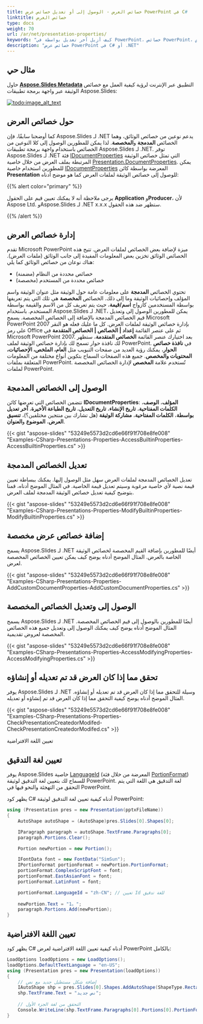 ```yaml
---
title: خصائص العرض - الوصول إلى أو تعديل خصائص عرض PowerPoint في C#
linktitle: خصائص العرض
type: docs
weight: 70
url: /ar/net/presentation-properties/
keywords: "كيف أزيل آخر تعديل بواسطة في PowerPoint، خصائص PowerPoint، عرض PowerPoint، C#، Csharp، Aspose.Slides لـ .NET"
description: "خصائص عرض PowerPoint في C# أو .NET"
---
```


## **مثال حي**
حاول [**Aspose.Slides Metadata**](https://products.aspose.app/slides/metadata) التطبيق عبر الإنترنت لرؤية كيفية العمل مع خصائص الوثيقة عبر واجهة برمجة تطبيقات Aspose.Slides:

[](https://products.aspose.app/slides/metadata)

[![todo:image_alt_text](slides-metadata.png)](https://products.aspose.app/slides/metadata)

## **حول خصائص العرض**
كما أوضحنا سابقًا، فإن Aspose.Slides لـ .NET يدعم نوعين من خصائص الوثائق، وهما الخصائص **المدمجة** و**المخصصة**. لذا يمكن للمطورين الوصول إلى كلا النوعين من الخصائص باستخدام واجهة برمجة تطبيقات Aspose.Slides لـ .NET. توفر Aspose.Slides لـ .NET فئة [IDocumentProperties](https://reference.aspose.com/slides/net/aspose.slides/idocumentproperties) التي تمثل خصائص الوثيقة المرتبطة بملف العرض من خلال خاصية [Presentation.DocumentProperties](https://reference.aspose.com/slides/net/aspose.slides/documentproperties/properties/index). يمكن للمطورين استخدام خاصية [IDocumentProperties](https://reference.aspose.com/slides/net/aspose.slides/idocumentproperties) المعرضة بواسطة كائن **Presentation** للوصول إلى خصائص الوثيقة لملفات العرض كما هو موضح أدناه:

{{% alert color="primary" %}} 

يرجى ملاحظة أنه لا يمكنك تعيين قيم على الحقول **Application** و**Producer**، لأن Aspose Ltd. وAspose.Slides لـ .NET x.x.x ستظهر ضد هذه الحقول.

{{% /alert %}} 

## **إدارة خصائص العرض**
تقدم Microsoft PowerPoint ميزة لإضافة بعض الخصائص لملفات العرض. تتيح هذه الخصائص الوثائق تخزين بعض المعلومات المفيدة إلى جانب الوثائق (ملفات العرض). هناك نوعان من خصائص الوثائق كما يلي:

- خصائص محددة من النظام (مضمنة)
- خصائص محددة من المستخدم (مخصصة)

تحتوي الخصائص **المدمجة** على معلومات عامة حول الوثيقة مثل عنوان الوثيقة واسم المؤلف وإحصائيات الوثيقة وما إلى ذلك. الخصائص **المخصصة** هي تلك التي يتم تعريفها بواسطة المستخدمين كأزواج **اسم/قيمة**، حيث يتم تعريف كل من الاسم والقيمة بواسطة المستخدم. باستخدام Aspose.Slides لـ .NET، يمكن للمطورين الوصول إلى وتعديل قيم الخصائص المدمجة بالإضافة إلى الخصائص المخصصة. يسمح Microsoft PowerPoint 2007 بإدارة خصائص الوثيقة لملفات العرض. كل ما عليك فعله هو النقر على رمز Office ثم على عنصر القائمة **إعداد | الخصائص | الخصائص المتقدمة** في Microsoft PowerPoint 2007. بعد اختيارك عنصر القائمة **الخصائص المتقدمة**، ستظهر لك نافذة حوار تسمح لك بإدارة خصائص الوثيقة لملف PowerPoint. في **نافذة خصائص الحوار**، يمكنك رؤية العديد من صفحات التبويب مثل **العام، الملخص، الإحصائيات، المحتويات والمخصص**. جميع هذه الصفحات السماح بتكوين أنواع مختلفة من المعلومات المتعلقة بملفات PowerPoint. تُستخدم علامة **المخصص** لإدارة الخصائص المخصصة لملفات PowerPoint.
## **الوصول إلى الخصائص المدمجة**
تتضمن الخصائص التي تعرضها كائن **IDocumentProperties**: **المؤلف**، **الوصف**، **الكلمات المفتاحية**، **تاريخ الإنشاء**، **تاريخ التعديل**، **تاريخ الطباعة الأخيرة**، **آخر تعديل بواسطة**، **الكلمات المفتاحية**، **مشاركة الوثيقة** (هل تشارك بين منتجين مختلفين؟)، **تنسيق العرض**، **الموضوع** و**العنوان**.

{{< gist "aspose-slides" "53249e5573d2cd6e66f91f708e8fe008" "Examples-CSharp-Presentations-Properties-AccessBuiltinProperties-AccessBuiltinProperties.cs" >}}
## **تعديل الخصائص المدمجة**
تعديل الخصائص المدمجة لملفات العرض سهل مثل الوصول إليها. يمكنك ببساطة تعيين قيمة نصية لأي خاصية مرغوبة وسيتم تعديل قيمة الخاصية. في المثال الموضح أدناه، قمنا بتوضيح كيفية تعديل خصائص الوثيقة المدمجة لملف العرض.

{{< gist "aspose-slides" "53249e5573d2cd6e66f91f708e8fe008" "Examples-CSharp-Presentations-Properties-ModifyBuiltinProperties-ModifyBuiltinProperties.cs" >}}

## **إضافة خصائص عرض مخصصة**
يسمح Aspose.Slides لـ .NET أيضًا للمطورين بإضافة القيم المخصصة لخصائص الوثيقة الخاصة بالعرض. المثال الموضح أدناه يوضح كيف يمكن تعيين الخصائص المخصصة لعرض.

{{< gist "aspose-slides" "53249e5573d2cd6e66f91f708e8fe008" "Examples-CSharp-Presentations-Properties-AddCustomDocumentProperties-AddCustomDocumentProperties.cs" >}}

## **الوصول إلى وتعديل الخصائص المخصصة**
يسمح Aspose.Slides لـ .NET أيضًا للمطورين بالوصول إلى قيم الخصائص المخصصة. المثال الموضح أدناه يوضح كيف يمكنك الوصول إلى وتعديل جميع هذه الخصائص المخصصة لعروض تقديمية.

{{< gist "aspose-slides" "53249e5573d2cd6e66f91f708e8fe008" "Examples-CSharp-Presentations-Properties-AccessModifyingProperties-AccessModifyingProperties.cs" >}}

## **تحقق مما إذا كان العرض قد تم تعديله أو إنشاؤه**
يوفر Aspose.Slides لـ .NET وسيلة للتحقق مما إذا كان العرض قد تم تعديله أو إنشاؤه. المثال الموضح أدناه يوضح كيفية التحقق مما إذا كان العرض قد تم إنشاؤه أو تعديله.

{{< gist "aspose-slides" "53249e5573d2cd6e66f91f708e8fe008" "Examples-CSharp-Presentations-Properties-CheckPresentationCreatedorModifed-CheckPresentationCreatedorModifed.cs" >}}

تعيين اللغة الافتراضية

## **تعيين لغة التدقيق**

يوفر Aspose.Slides خاصية [LanguageId](https://reference.aspose.com/slides/net/aspose.slides/baseportionformat/languageid/) (المعرضة من خلال فئة [PortionFormat](https://reference.aspose.com/slides/net/aspose.slides/portionformat/)) للسماح لك بتعيين لغة التدقيق لوثيقة PowerPoint. لغة التدقيق هي اللغة التي يتم التحقق من التهجئة والنحو فيها في PowerPoint.

يظهر كود C# أدناه كيفية تعيين لغة التدقيق لوثيقة PowerPoint:

```c#
using (Presentation pres = new Presentation(pptxFileName))
{
    AutoShape autoShape = (AutoShape)pres.Slides[0].Shapes[0];

    IParagraph paragraph = autoShape.TextFrame.Paragraphs[0];
    paragraph.Portions.Clear();

    Portion newPortion = new Portion();

    IFontData font = new FontData("SimSun");
    IPortionFormat portionFormat = newPortion.PortionFormat;
    portionFormat.ComplexScriptFont = font;
    portionFormat.EastAsianFont = font;
    portionFormat.LatinFont = font;

    portionFormat.LanguageId = "zh-CN"; // تعيين Id للغة تدقيق
    
    newPortion.Text = "1。";
    paragraph.Portions.Add(newPortion);
}
```

## **تعيين اللغة الافتراضية**

يظهر كود C# أدناه كيفية تعيين اللغة الافتراضية لعرض PowerPoint بالكامل: 

```c#
LoadOptions loadOptions = new LoadOptions();
loadOptions.DefaultTextLanguage = "en-US";
using (Presentation pres = new Presentation(loadOptions))
{
    // إضافة شكل مستطيل جديد مع نص
    IAutoShape shp = pres.Slides[0].Shapes.AddAutoShape(ShapeType.Rectangle, 50, 50, 150, 50);
    shp.TextFrame.Text = "نص جديد";
    
    // التحقق من لغة الجزء الأول
    Console.WriteLine(shp.TextFrame.Paragraphs[0].Portions[0].PortionFormat.LanguageId);
}
```